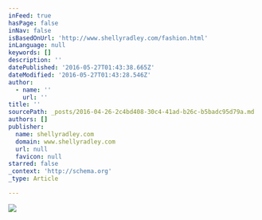 ```yaml
---
inFeed: true
hasPage: false
inNav: false
isBasedOnUrl: 'http://www.shellyradley.com/fashion.html'
inLanguage: null
keywords: []
description: ''
datePublished: '2016-05-27T01:43:38.665Z'
dateModified: '2016-05-27T01:43:28.546Z'
author:
  - name: ''
    url: ''
title: ''
sourcePath: _posts/2016-04-26-2c4bd408-30c4-41ad-b26c-b5badc95d79a.md
authors: []
publisher:
  name: shellyradley.com
  domain: www.shellyradley.com
  url: null
  favicon: null
starred: false
_context: 'http://schema.org'
_type: Article

---
```

![](https://s3-us-west-2.amazonaws.com/the-grid-img/p/f1787afdc0c81cb8c571c8fb013f69654bf672d4.jpg)